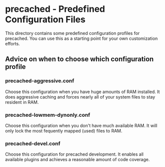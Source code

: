# precached - Predefined Configuration Files

This directory contains some predefined configuration profiles for precached.
You can use this as a starting point for your own customization efforts.

## Advice on when to choose which configuration profile

### precached-aggressive.conf

Choose this configuration when you have huge amounts of RAM installed.
It does aggressive caching and forces nearly all of your system files
to stay resident in RAM.

### precached-lowmem-dynonly.conf

Choose this configuration when you don't have much available RAM.
It will only lock the most fequently mapped (used) files to RAM.

### precached-devel.conf

Choose this configuration for precached development. It enables all available
plugins and achieves a reasonable amount of code coverage.
